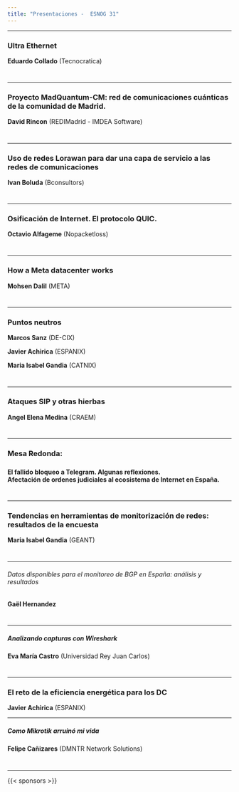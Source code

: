 ```yaml
---
title: "Presentaciones -  ESNOG 31"
---
```



---------------------------

### Ultra Ethernet

**Eduardo Collado** (Tecnocratica)

#
---------------------------

### Proyecto MadQuantum-CM: red de comunicaciones cuánticas de la comunidad de Madrid.

**David Rincon**  (REDIMadrid - IMDEA Software)

#
---------------------------

### Uso de redes Lorawan para dar una capa de servicio a las redes de comunicaciones

**Ivan Boluda** (Bconsultors)

#
---------------------------

### Osificación de Internet. El protocolo QUIC.

**Octavio Alfageme** (Nopacketloss)

#
---------------------------


### How a Meta datacenter works

**Mohsen Dalil** (META)

#
---------------------------

### Puntos neutros

**Marcos Sanz** (DE-CIX)

**Javier Achirica** (ESPANIX)

**Maria Isabel Gandia** (CATNIX)


#
---------------------------

### Ataques SIP y otras hierbas

**Angel Elena Medina** (CRAEM)

#
---------------------------


### Mesa Redonda:
###
**El fallido bloqueo a Telegram. Algunas reflexiones.** \
**Afectación de ordenes judiciales al ecosistema de Internet en España.**

#
---------------------------


### Tendencias en herramientas de monitorización de redes: resultados de la encuesta

**Maria Isabel Gandia** (GEANT)

#
---------------------------

######  Datos disponibles para el monitoreo de BGP en España: análisis y resultados

**Gaël Hernandez**

#
---------------------------

#####  Analizando capturas con Wireshark

**Eva María Castro** (Universidad Rey Juan Carlos)

#
---------------------------

### El reto de la eficiencia energética para los DC

**Javier Achirica** (ESPANIX)

---------------------------

#####  Como Mikrotik arruinó mi vida

**Felipe Cañizares** (DMNTR Network Solutions)

#
---------------------------


{{< sponsors >}}